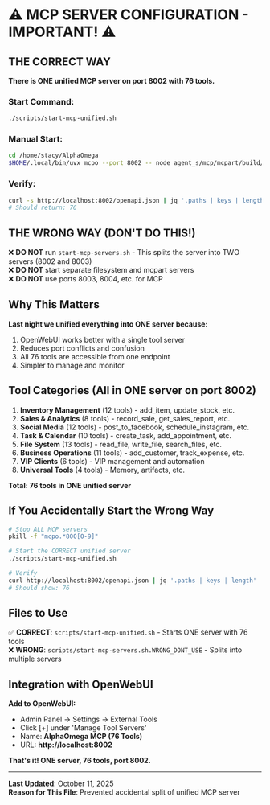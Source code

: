 # ⚠️ MCP SERVER CONFIGURATION - IMPORTANT! ⚠️

## THE CORRECT WAY

**There is ONE unified MCP server on port 8002 with 76 tools.**

### Start Command:
```bash
./scripts/start-mcp-unified.sh
```

### Manual Start:
```bash
cd /home/stacy/AlphaOmega
$HOME/.local/bin/uvx mcpo --port 8002 -- node agent_s/mcp/mcpart/build/index.js > logs/mcp-unified.log 2>&1 &
```

### Verify:
```bash
curl -s http://localhost:8002/openapi.json | jq '.paths | keys | length'
# Should return: 76
```

## THE WRONG WAY (DON'T DO THIS!)

❌ **DO NOT** run `start-mcp-servers.sh` - This splits the server into TWO servers (8002 and 8003)  
❌ **DO NOT** start separate filesystem and mcpart servers  
❌ **DO NOT** use ports 8003, 8004, etc. for MCP

## Why This Matters

**Last night we unified everything into ONE server because:**
1. OpenWebUI works better with a single tool server
2. Reduces port conflicts and confusion
3. All 76 tools are accessible from one endpoint
4. Simpler to manage and monitor

## Tool Categories (All in ONE server on port 8002)

1. **Inventory Management** (12 tools) - add_item, update_stock, etc.
2. **Sales & Analytics** (8 tools) - record_sale, get_sales_report, etc.
3. **Social Media** (12 tools) - post_to_facebook, schedule_instagram, etc.
4. **Task & Calendar** (10 tools) - create_task, add_appointment, etc.
5. **File System** (13 tools) - read_file, write_file, search_files, etc.
6. **Business Operations** (11 tools) - add_customer, track_expense, etc.
7. **VIP Clients** (6 tools) - VIP management and automation
8. **Universal Tools** (4 tools) - Memory, artifacts, etc.

**Total: 76 tools in ONE unified server**

## If You Accidentally Start the Wrong Way

```bash
# Stop ALL MCP servers
pkill -f "mcpo.*800[0-9]"

# Start the CORRECT unified server
./scripts/start-mcp-unified.sh

# Verify
curl http://localhost:8002/openapi.json | jq '.paths | keys | length'
# Should show: 76
```

## Files to Use

✅ **CORRECT**: `scripts/start-mcp-unified.sh` - Starts ONE server with 76 tools  
❌ **WRONG**: `scripts/start-mcp-servers.sh.WRONG_DONT_USE` - Splits into multiple servers

## Integration with OpenWebUI

**Add to OpenWebUI:**
- Admin Panel → Settings → External Tools
- Click [+] under 'Manage Tool Servers'
- Name: **AlphaOmega MCP (76 Tools)**
- URL: **http://localhost:8002**

**That's it! ONE server, 76 tools, port 8002.**

---

**Last Updated**: October 11, 2025  
**Reason for This File**: Prevented accidental split of unified MCP server

